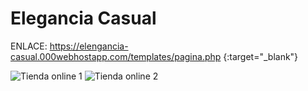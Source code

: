 # Elegancia Casual
ENLACE: https://elengancia-casual.000webhostapp.com/templates/pagina.php {:target="_blank"}

![Tienda online 1](https://github.com/Anconita/Proyectos/assets/99112245/2b90fbce-0b9f-4542-90da-65a7c1e834bd)
![Tienda online 2](https://github.com/Anconita/Proyectos/assets/99112245/bea41ce7-5936-4009-a644-a0ca78d7b2e5)

